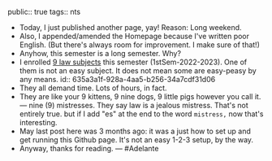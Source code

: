public:: true
tags:: nts

- Today, I just published another page, yay! Reason: Long weekend.
- Also, I appended/amended the Homepage because I've written poor English. (But there's always room for improvement. I make sure of that!)
- Anyhow, this semester is a long semester. Why?
- I enrolled [9 law subjects](((6358ccaf-c980-41f3-81bb-0babf2a97cbd))) this semester (1stSem-2022-2023). One of them is not an easy subject. It does not mean some are easy-peasy by any means.
  id:: 635a3a1f-928a-4aa5-b256-34a7cdf31d06
- They all demand time. Lots of hours, in fact.
- They are like your 9 kittens, 9 nine dogs, 9 little pigs however you call it. — nine (9) mistresses. They say law is a jealous mistress. That's not entirely true. but if I add "es" at the end to the word `mistress,` now that's interesting.
- May last post here was 3 months ago: it was a just how to set up and get running this Github page. It's not an easy 1-2-3 setup, by the way.
- Anyway, thanks for reading. — #Adelante